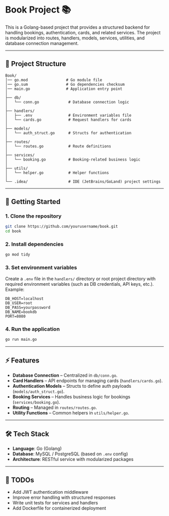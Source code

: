 # Book Project 📚  

This is a Golang-based project that provides a structured backend for handling bookings, authentication, cards, and related services. The project is modularized into routes, handlers, models, services, utilities, and database connection management.

---

## 📂 Project Structure  

```
Book/
│── go.mod                 # Go module file
│── go.sum                 # Go dependencies checksum
│── main.go                # Application entry point
│
├── db/
│   └── conn.go             # Database connection logic
│
├── handlers/
│   ├── .env                # Environment variables file
│   └── cards.go            # Request handlers for cards
│
├── models/
│   └── auth_struct.go      # Structs for authentication
│
├── routes/
│   └── routes.go           # Route definitions
│
├── services/
│   └── booking.go          # Booking-related business logic
│
├── utils/
│   └── helper.go           # Helper functions
│
└── .idea/                  # IDE (JetBrains/GoLand) project settings
```

---

## 🚀 Getting Started  

### 1. Clone the repository  
```bash
git clone https://github.com/yourusername/book.git
cd book
```

### 2. Install dependencies  
```bash
go mod tidy
```

### 3. Set environment variables  
Create a `.env` file in the `handlers/` directory or root project directory with required environment variables (such as DB credentials, API keys, etc.). Example:  
```
DB_HOST=localhost
DB_USER=root
DB_PASS=yourpassword
DB_NAME=bookdb
PORT=8080
```

### 4. Run the application  
```bash
go run main.go
```

---

## ⚡ Features  

- **Database Connection** – Centralized in `db/conn.go`.  
- **Card Handlers** – API endpoints for managing cards (`handlers/cards.go`).  
- **Authentication Models** – Structs to define auth payloads (`models/auth_struct.go`).  
- **Booking Services** – Handles business logic for bookings (`services/booking.go`).  
- **Routing** – Managed in `routes/routes.go`.  
- **Utility Functions** – Common helpers in `utils/helper.go`.  

---

## 🛠️ Tech Stack  

- **Language**: Go (Golang)  
- **Database**: MySQL / PostgreSQL (based on `.env` config)  
- **Architecture**: RESTful service with modularized packages  

---

## 📌 TODOs  

- Add JWT authentication middleware  
- Improve error handling with structured responses  
- Write unit tests for services and handlers  
- Add Dockerfile for containerized deployment  
